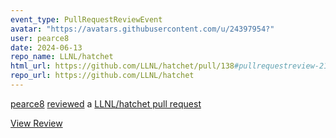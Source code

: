 ```yaml
---
event_type: PullRequestReviewEvent
avatar: "https://avatars.githubusercontent.com/u/24397954?"
user: pearce8
date: 2024-06-13
repo_name: LLNL/hatchet
html_url: https://github.com/LLNL/hatchet/pull/138#pullrequestreview-2117086886
repo_url: https://github.com/LLNL/hatchet
---
```


<a href='https://github.com/pearce8' target='_blank'>pearce8</a> <a href='https://github.com/LLNL/hatchet/pull/138#pullrequestreview-2117086886' target='_blank'>reviewed</a> a <a href='https://github.com/LLNL/hatchet/pull/138' target='_blank'>LLNL/hatchet pull request</a>

<small></small>

<a href='https://github.com/LLNL/hatchet/pull/138#pullrequestreview-2117086886' target='_blank'>View Review</a>